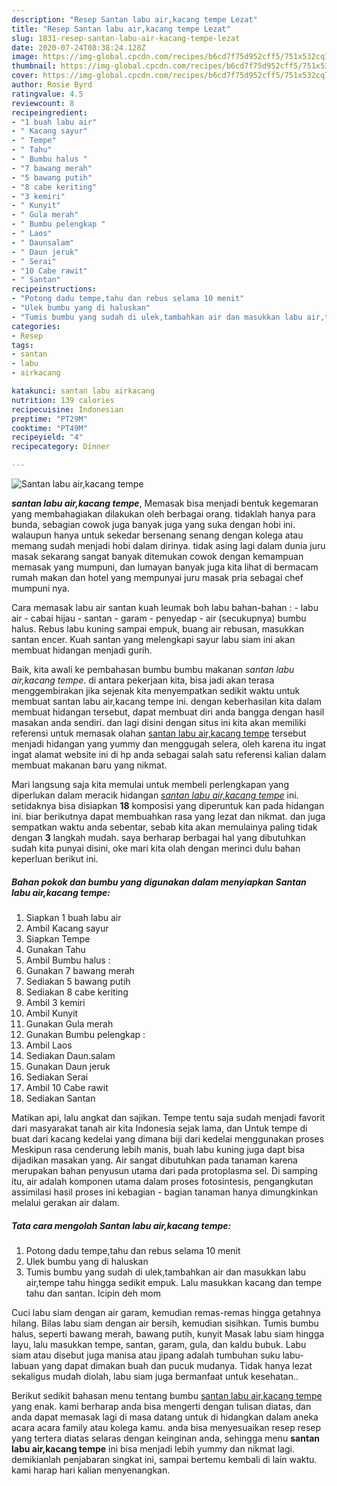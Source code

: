 ```yaml
---
description: "Resep Santan labu air,kacang tempe Lezat"
title: "Resep Santan labu air,kacang tempe Lezat"
slug: 1831-resep-santan-labu-air-kacang-tempe-lezat
date: 2020-07-24T08:38:24.128Z
image: https://img-global.cpcdn.com/recipes/b6cd7f75d952cff5/751x532cq70/santan-labu-airkacang-tempe-foto-resep-utama.jpg
thumbnail: https://img-global.cpcdn.com/recipes/b6cd7f75d952cff5/751x532cq70/santan-labu-airkacang-tempe-foto-resep-utama.jpg
cover: https://img-global.cpcdn.com/recipes/b6cd7f75d952cff5/751x532cq70/santan-labu-airkacang-tempe-foto-resep-utama.jpg
author: Rosie Byrd
ratingvalue: 4.5
reviewcount: 8
recipeingredient:
- "1 buah labu air"
- " Kacang sayur"
- " Tempe"
- " Tahu"
- " Bumbu halus "
- "7 bawang merah"
- "5 bawang putih"
- "8 cabe keriting"
- "3 kemiri"
- " Kunyit"
- " Gula merah"
- " Bumbu pelengkap "
- " Laos"
- " Daunsalam"
- " Daun jeruk"
- " Serai"
- "10 Cabe rawit"
- " Santan"
recipeinstructions:
- "Potong dadu tempe,tahu dan rebus selama 10 menit"
- "Ulek bumbu yang di haluskan"
- "Tumis bumbu yang sudah di ulek,tambahkan air dan masukkan labu air,tempe tahu hingga sedikit empuk. Lalu masukkan kacang dan tempe tahu dan santan. Icipin deh mom"
categories:
- Resep
tags:
- santan
- labu
- airkacang

katakunci: santan labu airkacang 
nutrition: 139 calories
recipecuisine: Indonesian
preptime: "PT29M"
cooktime: "PT49M"
recipeyield: "4"
recipecategory: Dinner

---
```



![Santan labu air,kacang tempe](https://img-global.cpcdn.com/recipes/b6cd7f75d952cff5/751x532cq70/santan-labu-airkacang-tempe-foto-resep-utama.jpg)

<b><i>santan labu air,kacang tempe</i></b>, Memasak bisa menjadi bentuk kegemaran yang membahagiakan dilakukan oleh berbagai orang. tidaklah hanya para bunda, sebagian cowok juga banyak juga yang suka dengan hobi ini. walaupun hanya untuk sekedar bersenang senang dengan kolega atau memang sudah menjadi hobi dalam dirinya. tidak asing lagi dalam dunia juru masak sekarang sangat banyak ditemukan cowok dengan kemampuan memasak yang mumpuni, dan lumayan banyak juga kita lihat di bermacam rumah makan dan hotel yang mempunyai juru masak pria sebagai chef mumpuni nya.

Cara memasak labu air santan kuah leumak boh labu bahan-bahan : - labu air - cabai hijau - santan - garam - penyedap - air (secukupnya) bumbu halus. Rebus labu kuning sampai empuk, buang air rebusan, masukkan santan encer. Kuah santan yang melengkapi sayur labu siam ini akan membuat hidangan menjadi gurih.

Baik, kita awali ke pembahasan bumbu bumbu makanan <i>santan labu air,kacang tempe</i>. di antara pekerjaan kita, bisa jadi akan terasa menggembirakan jika sejenak kita menyempatkan sedikit waktu untuk membuat santan labu air,kacang tempe ini. dengan keberhasilan kita dalam membuat hidangan tersebut, dapat membuat diri anda bangga dengan hasil masakan anda sendiri. dan lagi disini dengan situs ini kita akan memiliki referensi untuk memasak olahan <u>santan labu air,kacang tempe</u> tersebut menjadi hidangan yang yummy dan menggugah selera, oleh karena itu ingat ingat alamat website ini di hp anda sebagai salah satu referensi kalian dalam membuat makanan baru yang nikmat.


Mari langsung saja kita memulai untuk membeli perlengkapan yang diperlukan dalam meracik hidangan <u><i>santan labu air,kacang tempe</i></u> ini. setidaknya bisa disiapkan <b>18</b> komposisi yang diperuntuk kan pada hidangan ini. biar berikutnya dapat membuahkan rasa yang lezat dan nikmat. dan juga sempatkan waktu anda sebentar, sebab kita akan memulainya paling tidak dengan <b>3</b> langkah mudah. saya berharap berbagai hal yang dibutuhkan sudah kita punyai disini, oke mari kita olah dengan merinci dulu bahan keperluan berikut ini.

<!--inarticleads1-->

##### Bahan pokok dan bumbu yang digunakan dalam menyiapkan Santan labu air,kacang tempe:

1. Siapkan 1 buah labu air
1. Ambil  Kacang sayur
1. Siapkan  Tempe
1. Gunakan  Tahu
1. Ambil  Bumbu halus :
1. Gunakan 7 bawang merah
1. Sediakan 5 bawang putih
1. Sediakan 8 cabe keriting
1. Ambil 3 kemiri
1. Ambil  Kunyit
1. Gunakan  Gula merah
1. Gunakan  Bumbu pelengkap :
1. Ambil  Laos
1. Sediakan  Daun.salam
1. Gunakan  Daun jeruk
1. Sediakan  Serai
1. Ambil 10 Cabe rawit
1. Sediakan  Santan


Matikan api, lalu angkat dan sajikan. Tempe tentu saja sudah menjadi favorit dari masyarakat tanah air kita Indonesia sejak lama, dan Untuk tempe di buat dari kacang kedelai yang dimana biji dari kedelai menggunakan proses Meskipun rasa cenderung lebih manis, buah labu kuning juga dapt bisa dijadikan masakan yang. Air sangat dibutuhkan pada tanaman karena merupakan bahan penyusun utama dari pada protoplasma sel. Di samping itu, air adalah komponen utama dalam proses fotosintesis, pengangkutan assimilasi hasil proses ini kebagian - bagian tanaman hanya dimungkinkan melalui gerakan air dalam. 

<!--inarticleads2-->

##### Tata cara mengolah Santan labu air,kacang tempe:

1. Potong dadu tempe,tahu dan rebus selama 10 menit
1. Ulek bumbu yang di haluskan
1. Tumis bumbu yang sudah di ulek,tambahkan air dan masukkan labu air,tempe tahu hingga sedikit empuk. Lalu masukkan kacang dan tempe tahu dan santan. Icipin deh mom


Cuci labu siam dengan air garam, kemudian remas-remas hingga getahnya hilang. Bilas labu siam dengan air bersih, kemudian sisihkan. Tumis bumbu halus, seperti bawang merah, bawang putih, kunyit Masak labu siam hingga layu, lalu masukkan tempe, santan, garam, gula, dan kaldu bubuk. Labu siam atau disebut juga manisa atau jipang adalah tumbuhan suku labu-labuan yang dapat dimakan buah dan pucuk mudanya. Tidak hanya lezat sekaligus mudah diolah, labu siam juga bermanfaat untuk kesehatan.. 

Berikut sedikit bahasan menu tentang bumbu <u>santan labu air,kacang tempe</u> yang enak. kami berharap anda bisa mengerti dengan tulisan diatas, dan anda dapat memasak lagi di masa datang untuk di hidangkan dalam aneka acara acara family atau kolega kamu. anda bisa menyesuaikan resep resep yang tertera diatas selaras dengan keinginan anda, sehingga menu <b>santan labu air,kacang tempe</b> ini bisa menjadi lebih yummy dan nikmat lagi. demikianlah penjabaran singkat ini, sampai bertemu kembali di lain waktu. kami harap hari kalian menyenangkan.
